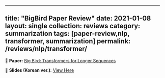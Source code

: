 
---
title: "BigBird Paper Review"
date: 2021-01-08
layout: single
collection: reviews
category: summarization
tags: [paper-review,nlp, transformer, summarization]
permalink: /reviews/nlp/transformer/
---

📝 **Paper:** [Big Bird: Transformers for Longer Sequences](https://arxiv.org/abs/2007.14062)



<!-- 📝 **Paper:** Glow-TTS: A Generative Flow for Text-to-Speech Synthesis  
🔍 **Summary:** This paper introduces a **flow-based** model for TTS, improving **robustness** compared to Tacotron. -->



📄 **Slides (Korean ver.):** [View Here](https://docs.google.com/presentation/d/1Gxi3R7mQpGPQjFe2YgjyMjfMabXcoCYx/edit?usp=sharing&ouid=116677507102760525154&rtpof=true&sd=true)






